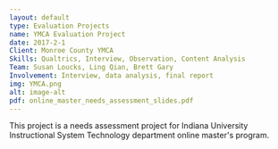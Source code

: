 ```yaml
---
layout: default
type: Evaluation Projects
name: YMCA Evaluation Project
date: 2017-2-1
Client: Monroe County YMCA 
Skills: Qualtrics, Interview, Observation, Content Analysis
Team: Susan Loucks, Ling Qian, Brett Gary
Involvement: Interview, data analysis, final report
img: YMCA.png
alt: image-alt
pdf: online_master_needs_assessment_slides.pdf
---
```

This project is a needs assessment project for Indiana University Instructional System Technology department online master's program. 

